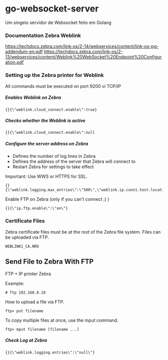 # go-websocket-server
Um singelo servidor de Websocket feito em Golang


### Documentation Zebra Weblink

https://techdocs.zebra.com/link-os/2-14/webservices/content/link-os-pg-addendum-en.pdf
https://techdocs.zebra.com/link-os/2-13/webservices/content/Weblink%20WebSocket%20Endpoint%20Configuration.pdf



### Setting up the Zebra printer for Weblink

All commands must be executed on port 9200 vi TCP/IP


##### Enables Weblink on Zebra
```
{}{\"weblink.cloud_connect.enable\":true}
```
##### Checks whether the Weblink is active
```
{}{\"weblink.cloud_connect.enable\":null
```

##### Configure the server address on Zebra
- Defines the number of log lines in Zebra
- Defines the address of the server that Zebra will connect to
- Restart Zebra for settings to take effect

Important: Use WWS or HTTPS for SSL.

```
{}{\"weblink.logging.max_entries\":\"500\",\"weblink.ip.conn1.test.location\":\"wss://192.168.0.19/ws\",\"device.reset\":\"1\"}
```

Enable FTP on Zebra (only if you can't connect ;) )
```
{}{\"ip.ftp.enable\":\"on\"}
```

### Certificate Files 
Zebra certificate files must be at the root of the Zebra file system. Files can be uploaded via FTP.
```
WEBLINK1_CA.NRD
```

## Send File to Zebra With FTP

FTP + IP printer Zebra

Example:
```
# ftp 192.168.0.18
```

How to upload a file via FTP.
```
ftp> put filename
```

To copy multiple files at once, use the mput command.
```
ftp> mput filename [filename ...]
```

##### Check Log at Zebra
```
{}{\"weblink.logging.entries\":\"null\"}
```
